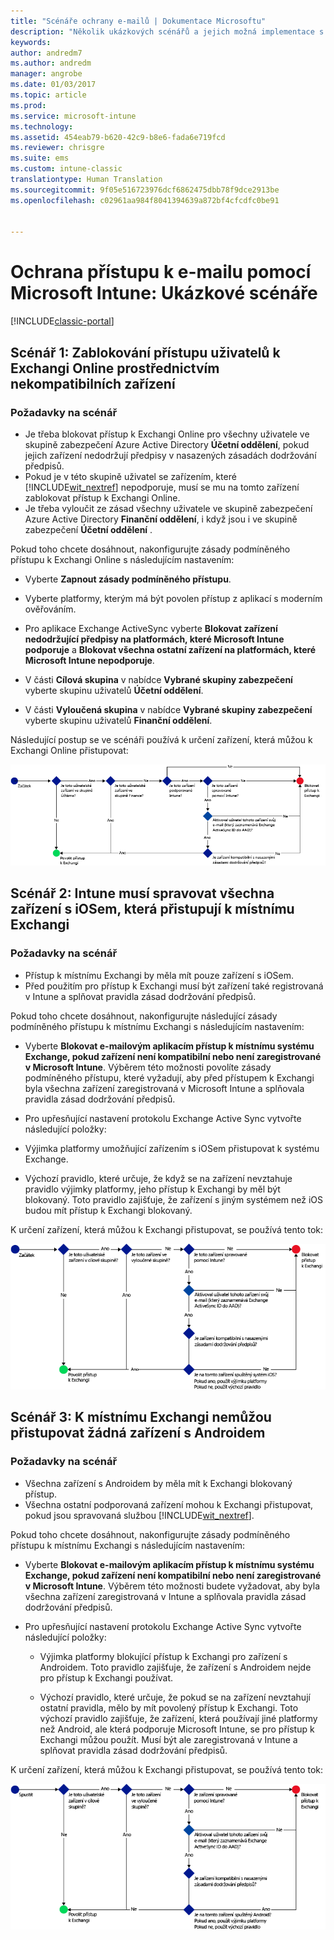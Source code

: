 ```yaml
---
title: "Scénáře ochrany e-mailů | Dokumentace Microsoftu"
description: "Několik ukázkových scénářů a jejich možná implementace s podmíněným přístupem"
keywords: 
author: andredm7
ms.author: andredm
manager: angrobe
ms.date: 01/03/2017
ms.topic: article
ms.prod: 
ms.service: microsoft-intune
ms.technology: 
ms.assetid: 454eab79-b620-42c9-b8e6-fada6e719fcd
ms.reviewer: chrisgre
ms.suite: ems
ms.custom: intune-classic
translationtype: Human Translation
ms.sourcegitcommit: 9f05e516723976dcf6862475dbb78f9dce2913be
ms.openlocfilehash: c02961aa984f8041394639a872bf4cfcdfc0be91


---
```


# <a name="protect-access-to-email-with-microsoft-intune-example-scenarios"></a>Ochrana přístupu k e-mailu pomocí Microsoft Intune: Ukázkové scénáře

[!INCLUDE[classic-portal](../includes/classic-portal.md)]

## <a name="scenario-1-block-users-from-using-noncompliant-devices-to-access-exchange-online"></a>Scénář 1: Zablokování přístupu uživatelů k Exchangi Online prostřednictvím nekompatibilních zařízení
### <a name="scenario-requirements"></a>Požadavky na scénář
- Je třeba blokovat přístup k Exchangi Online pro všechny uživatele ve skupině zabezpečení Azure Active Directory **Účetní oddělení**, pokud jejich zařízení nedodržují předpisy v nasazených zásadách dodržování předpisů.
- Pokud je v této skupině uživatel se zařízením, které [!INCLUDE[wit_nextref](../includes/wit_nextref_md.md)] nepodporuje, musí se mu na tomto zařízení zablokovat přístup k Exchangi Online.
- Je třeba vyloučit ze zásad všechny uživatele ve skupině zabezpečení Azure Active Directory **Finanční oddělení**, i když jsou i ve skupině zabezpečení **Účetní oddělení** .

Pokud toho chcete dosáhnout, nakonfigurujte zásady podmíněného přístupu k Exchangi Online s následujícím nastavením:

- Vyberte **Zapnout zásady podmíněného přístupu**.

- Vyberte platformy, kterým má být povolen přístup z aplikací s moderním ověřováním.
- Pro aplikace Exchange ActiveSync vyberte **Blokovat zařízení nedodržující předpisy na platformách, které Microsoft Intune podporuje** a **Blokovat všechna ostatní zařízení na platformách, které Microsoft Intune nepodporuje**.
-   V části **Cílová skupina** v nabídce **Vybrané skupiny zabezpečení** vyberte skupinu uživatelů **Účetní oddělení**.

-   V části **Vyloučená skupina** v nabídce **Vybrané skupiny zabezpečení** vyberte skupinu uživatelů **Finanční oddělení**.


Následující postup se ve scénáři používá k určení zařízení, která můžou k Exchangi Online přistupovat:

![Tok přístupu k zařízení](./media/ConditionalAccess8-5.png)

## <a name="scenario-2-all-ios-devices-that-access-exchange-on-premises-must-be-managed-by-intune"></a>Scénář 2: Intune musí spravovat všechna zařízení s iOSem, která přistupují k místnímu Exchangi
### <a name="scenario-requirements"></a>Požadavky na scénář
- Přístup k místnímu Exchangi by měla mít pouze zařízení s iOSem.
- Před použitím pro přístup k Exchangi musí být zařízení také registrovaná v Intune a splňovat pravidla zásad dodržování předpisů.

Pokud toho chcete dosáhnout, nakonfigurujte následující zásady podmíněného přístupu k místnímu Exchangi s následujícím nastavením:

-   Vyberte **Blokovat e-mailovým aplikacím přístup k místnímu systému Exchange, pokud zařízení není kompatibilní nebo není zaregistrované v Microsoft Intune**. Výběrem této možnosti povolíte zásady podmíněného přístupu, které vyžadují, aby před přístupem k Exchangi byla všechna zařízení zaregistrovaná v Microsoft Intune a splňovala pravidla zásad dodržování předpisů.

-   Pro upřesňující nastavení protokolu Exchange Active Sync vytvořte následující položky:

  -   Výjimka platformy umožňující zařízením s iOSem přistupovat k systému Exchange.   

  -   Výchozí pravidlo, které určuje, že když se na zařízení nevztahuje pravidlo výjimky platformy, jeho přístup k Exchangi by měl být blokovaný. Toto pravidlo zajišťuje, že zařízení s jiným systémem než iOS budou mít přístup k Exchangi blokovaný.

K určení zařízení, která můžou k Exchangi přistupovat, se používá tento tok:

![Tok přístupu k zařízení](./media/ConditionalAccess8-3.png)

## <a name="scenario-3-no-android-devices-can-access-exchange-on-premises"></a>Scénář 3: K místnímu Exchangi nemůžou přistupovat žádná zařízení s Androidem
### <a name="scenario-requirements"></a>Požadavky na scénář
- Všechna zařízení s Androidem by měla mít k Exchangi blokovaný přístup.
- Všechna ostatní podporovaná zařízení mohou k Exchangi přistupovat, pokud jsou spravovaná službou [!INCLUDE[wit_nextref](../includes/wit_nextref_md.md)].

Pokud toho chcete dosáhnout, nakonfigurujte zásady podmíněného přístupu k místnímu Exchangi s následujícím nastavením:

-   Vyberte **Blokovat e-mailovým aplikacím přístup k místnímu systému Exchange, pokud zařízení není kompatibilní nebo není zaregistrované v Microsoft Intune**. Výběrem této možnosti budete vyžadovat, aby byla všechna zařízení zaregistrovaná v Intune a splňovala pravidla zásad dodržování předpisů.

- Pro upřesňující nastavení protokolu Exchange Active Sync vytvořte následující položky:
  -   Výjimka platformy blokující přístup k Exchangi pro zařízení s Androidem. Toto pravidlo zajišťuje, že zařízení s Androidem nejde pro přístup k Exchangi používat.

  -   Výchozí pravidlo, které určuje, že pokud se na zařízení nevztahují ostatní pravidla, mělo by mít povolený přístup k Exchangi. Toto výchozí pravidlo zajišťuje, že zařízení, která používají jiné platformy než Android, ale která podporuje Microsoft Intune, se pro přístup k Exchangi můžou použít. Musí být ale zaregistrovaná v Intune a splňovat pravidla zásad dodržování předpisů.

K určení zařízení, která můžou k Exchangi přistupovat, se používá tento tok:

![Tok přístupu k zařízení](./media/ConditionalAccess8-4.png)



<!--HONumber=Jan17_HO4-->


